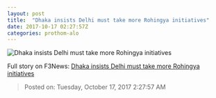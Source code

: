 ```yaml
---
layout: post
title:  "Dhaka insists Delhi must take more Rohingya initiatives"
date: 2017-10-17 02:27:57Z
categories: prothom-alo
---
```


![Dhaka insists Delhi must take more Rohingya initiatives](http://en.prothom-alo.com/contents/cache/images/1200x630x1/uploads/media/2017/10/10/6af8fc1d90180c5bcb21bd070e4668f6-Syful-Islam.jpg?jadewits_media_id=151683)




Full story on F3News: [Dhaka insists Delhi must take more Rohingya initiatives](http://www.f3nws.com/n/DvvXTJ)

> Posted on: Tuesday, October 17, 2017 2:27:57 AM
